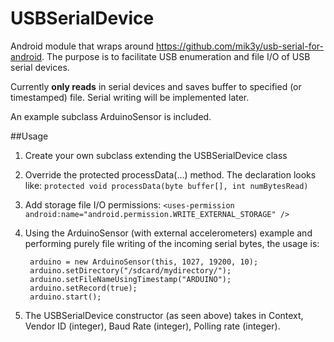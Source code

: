 # USBSerialDevice

Android module that wraps around https://github.com/mik3y/usb-serial-for-android. The purpose is to facilitate USB enumeration and file I/O of USB serial devices. 



Currently **only reads** in serial devices and saves buffer to specified (or timestamped) file. Serial writing will be implemented later. 

An example subclass ArduinoSensor is included. 

##Usage

1. Create your own subclass extending the USBSerialDevice class

2. Override the protected processData(...) method. The declaration looks like: `protected void processData(byte buffer[], int numBytesRead)`

3. Add storage file I/O permissions: `<uses-permission android:name="android.permission.WRITE_EXTERNAL_STORAGE" />`

4. Using the ArduinoSensor (with external accelerometers) example and performing purely file writing of the incoming serial bytes, the usage is: 

    	arduino = new ArduinoSensor(this, 1027, 19200, 10);
    	arduino.setDirectory("/sdcard/mydirectory/");
    	arduino.setFileNameUsingTimestamp("ARDUINO");
    	arduino.setRecord(true);
    	arduino.start();
    	
5. The USBSerialDevice constructor (as seen above) takes in Context, Vendor ID (integer), Baud Rate (integer), Polling rate (integer).
